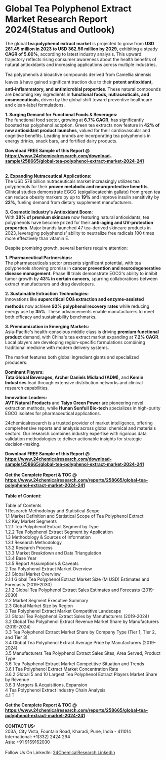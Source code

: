 <h1>Global Tea Polyphenol Extract Market Research Report 2024(Status and Outlook)</h1><p>The global <strong>tea polyphenol extract market</strong> is projected to grow from <strong>USD 261.45 million in 2023 to USD 362.56 million by 2029</strong>, exhibiting a steady <strong>CAGR of 5.60%</strong>, according to latest industry analysis. This upward trajectory reflects rising consumer awareness about the health benefits of natural antioxidants and increasing applications across multiple industries.</p><p>Tea polyphenols â bioactive compounds derived from Camellia sinensis leaves â have gained significant traction due to their <strong>potent antioxidant, anti-inflammatory, and antimicrobial properties</strong>. These natural compounds are becoming key ingredients in <strong>functional foods, nutraceuticals, and cosmeceuticals</strong>, driven by the global shift toward preventive healthcare and clean-label formulations.</p><p><strong>1. Surging Demand for Functional Foods &amp; Beverages:</strong><br>
The functional food sector, growing at <strong>6.7% CAGR</strong>, has significantly boosted tea polyphenol adoption. Green tea extracts now feature in <strong>42% of new antioxidant product launches</strong>, valued for their cardiovascular and cognitive benefits. Leading brands are incorporating tea polyphenols in energy drinks, snack bars, and fortified dairy products.</p><div><b>Download FREE Sample of this Report @ 
            <a href="https://www.24chemicalresearch.com/download-sample/258665/global-tea-polyphenol-extract-market-2024-241">
            https://www.24chemicalresearch.com/download-sample/258665/global-tea-polyphenol-extract-market-2024-241</a></b></div><br><p><strong>2. Expanding Nutraceutical Applications:</strong><br>
The USD 578 billion nutraceuticals market increasingly utilizes tea polyphenols for their <strong>proven metabolic and neuroprotective benefits</strong>. Clinical studies demonstrate EGCG (epigallocatechin gallate) from green tea can reduce obesity markers by up to <strong>19%</strong> and improve insulin sensitivity by <strong>22%</strong>, fueling demand from dietary supplement manufacturers.</p><p><strong>3. Cosmetic Industry's Antioxidant Boom:</strong><br>
With <strong>38% of premium skincare</strong> now featuring natural antioxidants, tea polyphenols have become prized for their <strong>anti-aging and UV-protection properties</strong>. Major brands launched 47 tea-derived skincare products in 2023, leveraging polyphenols' ability to neutralize free radicals 100 times more effectively than vitamin E.</p><p>Despite promising growth, several barriers require attention:</p><p><strong>1. Pharmaceutical Partnerships:</strong><br>
The pharmaceuticals sector presents significant potential, with tea polyphenols showing promise in <strong>cancer prevention and neurodegenerative disease management</strong>. Phase III trials demonstrate EGCG's ability to inhibit tumor growth by <strong>43% in certain cancers</strong>, spurring collaborations between extract manufacturers and drug developers.</p><p><strong>2. Sustainable Extraction Technologies:</strong><br>
Innovations like <strong>supercritical COâ extraction and enzyme-assisted methods</strong> now achieve <strong>92% polyphenol recovery rates</strong> while reducing energy use by <strong>35%</strong>. These advancements enable manufacturers to meet both efficacy and sustainability benchmarks.</p><p><strong>3. Premiumization in Emerging Markets:</strong><br>
Asia-Pacific's health-conscious middle class is driving <strong>premium functional product</strong> demand, with China's tea extract market expanding at <strong>7.2% CAGR</strong>. Local players are developing region-specific formulations combining traditional medicine with modern delivery systems.</p><p>The market features both global ingredient giants and specialized producers:</p><p><strong>Dominant Players:</strong> <br>
<strong>Tata Global Beverages, Archer Daniels Midland (ADM),</strong> and <strong>Kemin Industries</strong> lead through extensive distribution networks and clinical research capabilities.</p><p><strong>Innovation Leaders:</strong><br>
<strong>AVT Natural Products</strong> and <strong>Taiyo Green Power</strong> are pioneering novel extraction methods, while <strong>Hunan Sunfull Bio-tech</strong> specializes in high-purity EGCG isolates for pharmaceutical applications.</p><p>24chemicalresearch is a trusted provider of market intelligence, offering comprehensive reports and analysis across global chemical and materials sectors. Our research combines industry expertise with rigorous data validation methodologies to deliver actionable insights for strategic decision-making.</p><div><b>Download FREE Sample of this Report @ 
            <a href="https://www.24chemicalresearch.com/download-sample/258665/global-tea-polyphenol-extract-market-2024-241">
            https://www.24chemicalresearch.com/download-sample/258665/global-tea-polyphenol-extract-market-2024-241</a></b></div><br><div><b>Get the Complete Report & TOC @ 
            <a href="https://www.24chemicalresearch.com/reports/258665/global-tea-polyphenol-extract-market-2024-241">
            https://www.24chemicalresearch.com/reports/258665/global-tea-polyphenol-extract-market-2024-241</a></b></div><br>
            <b>Table of Content:</b><p>Table of Contents<br />
1 Research Methodology and Statistical Scope<br />
1.1 Market Definition and Statistical Scope of Tea Polyphenol Extract<br />
1.2 Key Market Segments<br />
1.2.1 Tea Polyphenol Extract Segment by Type<br />
1.2.2 Tea Polyphenol Extract Segment by Application<br />
1.3 Methodology & Sources of Information<br />
1.3.1 Research Methodology<br />
1.3.2 Research Process<br />
1.3.3 Market Breakdown and Data Triangulation<br />
1.3.4 Base Year<br />
1.3.5 Report Assumptions & Caveats<br />
2 Tea Polyphenol Extract Market Overview<br />
2.1 Global Market Overview<br />
2.1.1 Global Tea Polyphenol Extract Market Size (M USD) Estimates and Forecasts (2019-2030)<br />
2.1.2 Global Tea Polyphenol Extract Sales Estimates and Forecasts (2019-2030)<br />
2.2 Market Segment Executive Summary<br />
2.3 Global Market Size by Region<br />
3 Tea Polyphenol Extract Market Competitive Landscape<br />
3.1 Global Tea Polyphenol Extract Sales by Manufacturers (2019-2024)<br />
3.2 Global Tea Polyphenol Extract Revenue Market Share by Manufacturers (2019-2024)<br />
3.3 Tea Polyphenol Extract Market Share by Company Type (Tier 1, Tier 2, and Tier 3)<br />
3.4 Global Tea Polyphenol Extract Average Price by Manufacturers (2019-2024)<br />
3.5 Manufacturers Tea Polyphenol Extract Sales Sites, Area Served, Product Type<br />
3.6 Tea Polyphenol Extract Market Competitive Situation and Trends<br />
3.6.1 Tea Polyphenol Extract Market Concentration Rate<br />
3.6.2 Global 5 and 10 Largest Tea Polyphenol Extract Players Market Share by Revenue<br />
3.6.3 Mergers & Acquisitions, Expansion<br />
4 Tea Polyphenol Extract Industry Chain Analysis<br />
4.1 T</p><div><b>Get the Complete Report & TOC @ 
            <a href="https://www.24chemicalresearch.com/reports/258665/global-tea-polyphenol-extract-market-2024-241">
            https://www.24chemicalresearch.com/reports/258665/global-tea-polyphenol-extract-market-2024-241</a></b></div><br><b>CONTACT US:</b><br>
            203A, City Vista, Fountain Road, Kharadi, Pune, India - 411014<br>
            International: +1(332) 2424 294<br>
            Asia: +91 9169162030 <br><br>
            Follow Us On LinkedIn: <a href="https://www.linkedin.com/company/24chemicalresearch/">24ChemicalResearch LinkedIn</a>